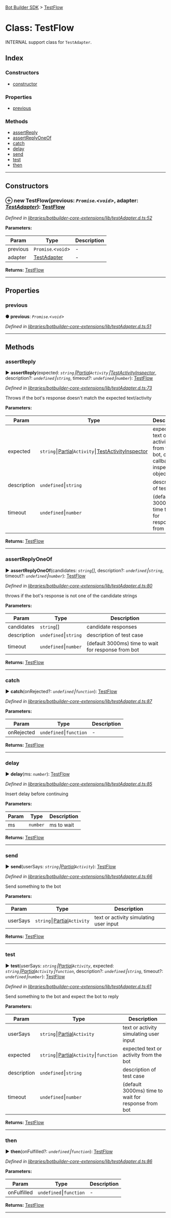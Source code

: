 [Bot Builder SDK](../README.md) > [TestFlow](../classes/botbuilder.testflow.md)



# Class: TestFlow


INTERNAL support class for `TestAdapter`.

## Index

### Constructors

* [constructor](botbuilder.testflow.md#constructor)


### Properties

* [previous](botbuilder.testflow.md#previous)


### Methods

* [assertReply](botbuilder.testflow.md#assertreply)
* [assertReplyOneOf](botbuilder.testflow.md#assertreplyoneof)
* [catch](botbuilder.testflow.md#catch)
* [delay](botbuilder.testflow.md#delay)
* [send](botbuilder.testflow.md#send)
* [test](botbuilder.testflow.md#test)
* [then](botbuilder.testflow.md#then)



---
## Constructors
<a id="constructor"></a>


### ⊕ **new TestFlow**(previous: *`Promise`.<`void`>*, adapter: *[TestAdapter](botbuilder.testadapter.md)*): [TestFlow](botbuilder.testflow.md)


*Defined in [libraries/botbuilder-core-extensions/lib/testAdapter.d.ts:52](https://github.com/Microsoft/botbuilder-js/blob/f986273/libraries/botbuilder-core-extensions/lib/testAdapter.d.ts#L52)*



**Parameters:**

| Param | Type | Description |
| ------ | ------ | ------ |
| previous | `Promise`.<`void`>   |  - |
| adapter | [TestAdapter](botbuilder.testadapter.md)   |  - |





**Returns:** [TestFlow](botbuilder.testflow.md)

---


## Properties
<a id="previous"></a>

###  previous

**●  previous**:  *`Promise`.<`void`>* 

*Defined in [libraries/botbuilder-core-extensions/lib/testAdapter.d.ts:51](https://github.com/Microsoft/botbuilder-js/blob/f986273/libraries/botbuilder-core-extensions/lib/testAdapter.d.ts#L51)*





___


## Methods
<a id="assertreply"></a>

###  assertReply

► **assertReply**(expected: *`string`⎮[Partial]()`Activity`⎮[TestActivityInspector](../#testactivityinspector)*, description?: *`undefined`⎮`string`*, timeout?: *`undefined`⎮`number`*): [TestFlow](botbuilder.testflow.md)



*Defined in [libraries/botbuilder-core-extensions/lib/testAdapter.d.ts:73](https://github.com/Microsoft/botbuilder-js/blob/f986273/libraries/botbuilder-core-extensions/lib/testAdapter.d.ts#L73)*



Throws if the bot's response doesn't match the expected text/activity


**Parameters:**

| Param | Type | Description |
| ------ | ------ | ------ |
| expected | `string`⎮[Partial]()`Activity`⎮[TestActivityInspector](../#testactivityinspector)   |  expected text or activity from the bot, or callback to inspect object |
| description | `undefined`⎮`string`   |  description of test case |
| timeout | `undefined`⎮`number`   |  (default 3000ms) time to wait for response from bot |





**Returns:** [TestFlow](botbuilder.testflow.md)





___

<a id="assertreplyoneof"></a>

###  assertReplyOneOf

► **assertReplyOneOf**(candidates: *`string`[]*, description?: *`undefined`⎮`string`*, timeout?: *`undefined`⎮`number`*): [TestFlow](botbuilder.testflow.md)



*Defined in [libraries/botbuilder-core-extensions/lib/testAdapter.d.ts:80](https://github.com/Microsoft/botbuilder-js/blob/f986273/libraries/botbuilder-core-extensions/lib/testAdapter.d.ts#L80)*



throws if the bot's response is not one of the candidate strings


**Parameters:**

| Param | Type | Description |
| ------ | ------ | ------ |
| candidates | `string`[]   |  candidate responses |
| description | `undefined`⎮`string`   |  description of test case |
| timeout | `undefined`⎮`number`   |  (default 3000ms) time to wait for response from bot |





**Returns:** [TestFlow](botbuilder.testflow.md)





___

<a id="catch"></a>

###  catch

► **catch**(onRejected?: *`undefined`⎮`function`*): [TestFlow](botbuilder.testflow.md)



*Defined in [libraries/botbuilder-core-extensions/lib/testAdapter.d.ts:87](https://github.com/Microsoft/botbuilder-js/blob/f986273/libraries/botbuilder-core-extensions/lib/testAdapter.d.ts#L87)*



**Parameters:**

| Param | Type | Description |
| ------ | ------ | ------ |
| onRejected | `undefined`⎮`function`   |  - |





**Returns:** [TestFlow](botbuilder.testflow.md)





___

<a id="delay"></a>

###  delay

► **delay**(ms: *`number`*): [TestFlow](botbuilder.testflow.md)



*Defined in [libraries/botbuilder-core-extensions/lib/testAdapter.d.ts:85](https://github.com/Microsoft/botbuilder-js/blob/f986273/libraries/botbuilder-core-extensions/lib/testAdapter.d.ts#L85)*



Insert delay before continuing


**Parameters:**

| Param | Type | Description |
| ------ | ------ | ------ |
| ms | `number`   |  ms to wait |





**Returns:** [TestFlow](botbuilder.testflow.md)





___

<a id="send"></a>

###  send

► **send**(userSays: *`string`⎮[Partial]()`Activity`*): [TestFlow](botbuilder.testflow.md)



*Defined in [libraries/botbuilder-core-extensions/lib/testAdapter.d.ts:66](https://github.com/Microsoft/botbuilder-js/blob/f986273/libraries/botbuilder-core-extensions/lib/testAdapter.d.ts#L66)*



Send something to the bot


**Parameters:**

| Param | Type | Description |
| ------ | ------ | ------ |
| userSays | `string`⎮[Partial]()`Activity`   |  text or activity simulating user input |





**Returns:** [TestFlow](botbuilder.testflow.md)





___

<a id="test"></a>

###  test

► **test**(userSays: *`string`⎮[Partial]()`Activity`*, expected: *`string`⎮[Partial]()`Activity`⎮`function`*, description?: *`undefined`⎮`string`*, timeout?: *`undefined`⎮`number`*): [TestFlow](botbuilder.testflow.md)



*Defined in [libraries/botbuilder-core-extensions/lib/testAdapter.d.ts:61](https://github.com/Microsoft/botbuilder-js/blob/f986273/libraries/botbuilder-core-extensions/lib/testAdapter.d.ts#L61)*



Send something to the bot and expect the bot to reply


**Parameters:**

| Param | Type | Description |
| ------ | ------ | ------ |
| userSays | `string`⎮[Partial]()`Activity`   |  text or activity simulating user input |
| expected | `string`⎮[Partial]()`Activity`⎮`function`   |  expected text or activity from the bot |
| description | `undefined`⎮`string`   |  description of test case |
| timeout | `undefined`⎮`number`   |  (default 3000ms) time to wait for response from bot |





**Returns:** [TestFlow](botbuilder.testflow.md)





___

<a id="then"></a>

###  then

► **then**(onFulfilled?: *`undefined`⎮`function`*): [TestFlow](botbuilder.testflow.md)



*Defined in [libraries/botbuilder-core-extensions/lib/testAdapter.d.ts:86](https://github.com/Microsoft/botbuilder-js/blob/f986273/libraries/botbuilder-core-extensions/lib/testAdapter.d.ts#L86)*



**Parameters:**

| Param | Type | Description |
| ------ | ------ | ------ |
| onFulfilled | `undefined`⎮`function`   |  - |





**Returns:** [TestFlow](botbuilder.testflow.md)





___


